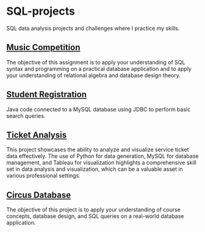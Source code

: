 # SQL-projects

SQL data analysis projects and challenges where I practice my skills.

## [Music Competition](./music-competition/)

The objective of this assignment is to apply your understanding of SQL syntax and programming on a practical database application and to apply your understanding of relational algebra and database design theory.

## [Student Registration](./student-registration/)

Java code connected to a MySQL database using JDBC to perform basic search queries.

## [Ticket Analysis](./ticket-analysis/)

This project showcases the ability to analyze and visualize service ticket data effectively. The use of Python for data generation, MySQL for database management, and Tableau for visualization highlights a comprehensive skill set in data analysis and visualization, which can be a valuable asset in various professional settings.

## [Circus Database](./circus-database/)

The objective of this project is to apply your understanding of course concepts, database design, and SQL queries on a real-world database application.
